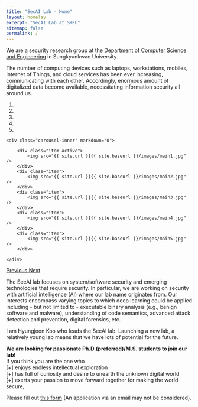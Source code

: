 ```yaml
---
title: "SecAI Lab - Home"
layout: homelay
excerpt: "SecAI Lab at SKKU"
sitemap: false
permalink: /
---
```


We are a security research group at the [Department of Computer Science and Engineering](http://cs.skku.edu/en) in Sungkyunkwan University. 

The number of computing devices such as laptops, workstations, mobiles, Internet of Things, and cloud services has been ever increasing, communicating with each other. Accordingly, enormous amount of digitalized data become available, necessitating information security all around us. 

<div markdown="0" id="carousel" class="carousel slide" data-ride="carousel" data-interval="5000" data-pause="hover" >
    <ol class="carousel-indicators">
        <li data-target="#carousel" data-slide-to="0" class="active"></li>
        <li data-target="#carousel" data-slide-to="1"></li>
        <li data-target="#carousel" data-slide-to="2"></li>
        <li data-target="#carousel" data-slide-to="3"></li>
        <li data-target="#carousel" data-slide-to="4"></li>
    </ol>

    <div class="carousel-inner" markdown="0">

        <div class="item active">
            <img src="{{ site.url }}{{ site.baseurl }}/images/main1.jpg" />
        </div>
        <div class="item">
            <img src="{{ site.url }}{{ site.baseurl }}/images/main2.jpg" />
        </div>
        <div class="item">
            <img src="{{ site.url }}{{ site.baseurl }}/images/main3.jpg" />
        </div>
        <div class="item">
            <img src="{{ site.url }}{{ site.baseurl }}/images/main4.jpg" />
        </div>
        <div class="item">
            <img src="{{ site.url }}{{ site.baseurl }}/images/main5.jpg" />
        </div>

    </div>

  <a class="left carousel-control" href="#carousel" role="button" data-slide="prev">
    <span class="glyphicon glyphicon-chevron-left" aria-hidden="true"></span>
    <span class="sr-only">Previous</span>
  </a>
  <a class="right carousel-control" href="#carousel" role="button" data-slide="next">
    <span class="glyphicon glyphicon-chevron-right" aria-hidden="true"></span>
    <span class="sr-only">Next</span>
  </a>
</div>

The SecAI lab focuses on system/software security and emerging technologies that require security. In particular, we are working on security with artificial intelligence (AI) where our lab name originates from. Our interests encompass varying topics to which deep learning could be applied including - but not limited to - executable binary analysis (e.g., benign software and malware), understanding of code semantics, advanced attack detection and prevention, digital forensics, etc.

I am Hyungjoon Koo who leads the SecAI lab. Launching a new lab, a relatively young lab means that we have lots of potential for the future.

**We are looking for passionate Ph.D.(preferred)/M.S. students to join our lab!**
<br>If you think you are the one who <br>
[+] enjoys endless intellectual exploration <br>
[+] has full of curiosity and desire to unearth the unknown digital world <br>
[+] exerts your passion to move forward together for making the world secure, <br>

Please fill out <a href="https://forms.gle/FsHk1u8WrTKLayHVA" target=blank>this form</a>
(An application via an email may not be considered). 
<br>
